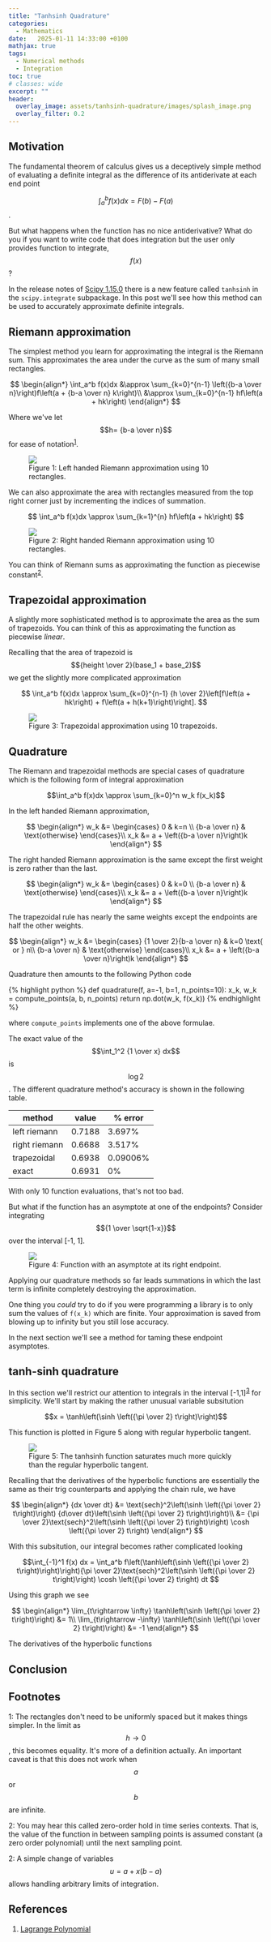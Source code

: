 ```yaml
---
title: "Tanhsinh Quadrature"
categories:
  - Mathematics
date:   2025-01-11 14:33:00 +0100
mathjax: true
tags:
  - Numerical methods
  - Integration
toc: true
# classes: wide
excerpt: ""
header: 
  overlay_image: assets/tanhsinh-quadrature/images/splash_image.png
  overlay_filter: 0.2
---
```


## Motivation

The fundamental theorem of calculus gives us a deceptively simple method of evaluating a definite integral as the difference of its antiderivate at each end point

$$\int_a^b f(x) dx = F(b) - F(a)$$.

But what happens when the function has no nice antiderivative?
What do you if you want to write code that does integration but the user only provides function to integrate, $$f(x)$$?

In the release notes of [Scipy 1.15.0](https://docs.scipy.org/doc/scipy/release/1.15.0-notes.html) there is a new feature called `tanhsinh` in the `scipy.integrate` subpackage.
In this post we'll see how this method can be used to accurately approximate definite integrals.

## Riemann approximation

The simplest method you learn for approximating the integral is the Riemann sum.
This approximates the area under the curve as the sum of many small rectangles.

$$
\begin{align*}
\int_a^b f(x)dx &\approx \sum_{k=0}^{n-1} \left({b-a \over n}\right)f\left(a + {b-a \over n} k\right)\\
&\approx \sum_{k=0}^{n-1} hf\left(a + hk\right)
\end{align*}
$$

Where we've let $$h= {b-a \over n}$$ for ease of notation<sup>[1](#footnote1)</sup>.

<figure class>
    <a href="/assets/tanhsinh-quadrature/images/left_riemann.png"><img src="/assets/tanhsinh-quadrature/images/left_riemann.png"></a>
    <figcaption>Figure 1: Left handed Riemann approximation using 10 rectangles.</figcaption>
</figure>

We can also approximate the area with rectangles measured from the top right corner just by incrementing the indices of summation.

$$
\int_a^b f(x)dx \approx \sum_{k=1}^{n} hf\left(a + hk\right)
$$

<figure class>
    <a href="/assets/tanhsinh-quadrature/images/right_riemann.png"><img src="/assets/tanhsinh-quadrature/images/right_riemann.png"></a>
    <figcaption>Figure 2: Right handed Riemann approximation using 10 rectangles.</figcaption>
</figure>

You can think of Riemann sums as approximating the function as piecewise constant<sup>[2](#footnote2)</sup>. 

## Trapezoidal approximation

A slightly more sophisticated method is to approximate the area as the sum of trapezoids.
You can think of this as approximating the function as piecewise _linear_.

Recalling that the area of trapezoid is $${height \over 2}(base_1 + base_2)$$ we get the slightly more complicated approximation

$$
\int_a^b f(x)dx \approx \sum_{k=0}^{n-1} {h \over 2}\left[f\left(a + hk\right) + f\left(a + h(k+1)\right)\right].
$$

<figure class>
    <a href="/assets/tanhsinh-quadrature/images/trapezoid.png"><img src="/assets/tanhsinh-quadrature/images/trapezoid.png"></a>
    <figcaption>Figure 3: Trapezoidal approximation using 10 trapezoids.</figcaption>
</figure>

## Quadrature

The Riemann and trapezoidal methods are special cases of quadrature which is the following form of integral approximation

$$\int_a^b f(x)dx \approx \sum_{k=0}^n w_k f(x_k)$$

In the left handed Riemann approximation,

$$
\begin{align*}
w_k &= 
\begin{cases} 
    0 & k=n \\
    {b-a \over n} & \text{otherwise}
\end{cases}\\
x_k &= a + \left({b-a \over n}\right)k
\end{align*}
$$

The right handed Riemann approximation is the same except the first weight is zero rather than the last.

$$
\begin{align*}
w_k &=
\begin{cases}
    0 & k=0 \\
    {b-a \over n} & \text{otherwise}
\end{cases}\\
x_k &= a + \left({b-a \over n}\right)k
\end{align*}
$$

The trapezoidal rule has nearly the same weights except the endpoints are half the other weights.

$$
\begin{align*}
w_k &=
\begin{cases}
    {1 \over 2}{b-a \over n} & k=0 \text{ or } n\\
    {b-a \over n} & \text{otherwise}
\end{cases}\\
x_k &= a + \left({b-a \over n}\right)k
\end{align*}
$$

Quadrature then amounts to the following Python code

{% highlight python %}
def quadrature(f, a=-1, b=1, n_points=10):
    x_k, w_k = compute_points(a, b, n_points)
    return np.dot(w_k, f(x_k))
{% endhighlight %}

where `compute_points` implements one of the above formulae.

The exact value of the $$\int_1^2 {1 \over x} dx$$ is $$\log 2$$.
The different quadrature method's accuracy is shown in the following table.

| method        | value     | % error  |
| ------------- | --------- | -------- |
| left riemann  | 0.7188    | 3.697%   |
| right riemann | 0.6688    | 3.517%   |
| trapezoidal   | 0.6938    | 0.09006% |
| exact         | 0.6931    | 0%       |

With only 10 function evaluations, that's not too bad.

But what if the function has an asymptote at one of the endpoints?
Consider integrating $${1 \over \sqrt{1-x}}$$ over the interval [-1, 1].

<figure class>
    <a href="/assets/tanhsinh-quadrature/images/shifted_rsqrt.png"><img src="/assets/tanhsinh-quadrature/images/shifted_rsqrt.png"></a>
    <figcaption>Figure 4: Function with an asymptote at its right endpoint.</figcaption>
</figure>

Applying our quadrature methods so far leads summations in which the last term is infinite completely destroying the approximation.

One thing you _could_ try to do if you were programming a library is to only sum the values of `f(x_k)` which are finite.
Your approximation is saved from blowing up to infinity but you still lose accuracy.

In the next section we'll see a method for taming these endpoint asymptotes.

## tanh-sinh quadrature

In this section we'll restrict our attention to integrals in the interval [-1,1]<sup>[3](#footnote3)</sup> for simplicity.
We'll start by making the rather unusual variable subsitution

$$x = \tanh\left(\sinh \left({\pi \over 2} t\right)\right)$$

This function is plotted in Figure 5 along with regular hyperbolic tangent.

<figure class>
    <a href="/assets/tanhsinh-quadrature/images/tanhsinh.png"><img src="/assets/tanhsinh-quadrature/images/tanhsinh.png"></a>
    <figcaption>Figure 5: The tanhsinh function saturates much more quickly than the regular hyperbolic tangent.</figcaption>
</figure>

Recalling that the derivatives of the hyperbolic functions are essentially the same as their trig counterparts and applying the chain rule, we have

$$
\begin{align*}
{dx \over dt} &= \text{sech}^2\left(\sinh \left({\pi \over 2} t\right)\right) {d\over dt}\left(\sinh \left({\pi \over 2} t\right)\right)\\
&= {\pi \over 2}\text{sech}^2\left(\sinh \left({\pi \over 2} t\right)\right) \cosh \left({\pi \over 2} t\right)
\end{align*}
$$

With this subsitution, our integral becomes rather complicated looking

$$\int_{-1}^1 f(x) dx = \int_a^b f\left(\tanh\left(\sinh \left({\pi \over 2} t\right)\right)\right){\pi \over 2}\text{sech}^2\left(\sinh \left({\pi \over 2} t\right)\right) \cosh \left({\pi \over 2} t\right) dt
$$

Using this graph we see

$$
\begin{align*}
\lim_{t\rightarrow \infty} \tanh\left(\sinh \left({\pi \over 2} t\right)\right) &= 1\\
\lim_{t\rightarrow -\infty} \tanh\left(\sinh \left({\pi \over 2} t\right)\right) &= -1
\end{align*}
$$

The derivatives of the hyperbolic functions

## Conclusion

## Footnotes

<a name="footnote1">1</a>: The rectangles don't need to be uniformly spaced but it makes things simpler. In the limit as $$h\rightarrow 0$$, this becomes equality. It's more of a definition actually. An important caveat is that this does not work when $$a$$ or $$b$$ are infinite.

<a name="footnote2">2</a>: You may hear this called zero-order hold in time series contexts. That is, the value of the function in between sampling points is assumed constant (a zero order polynomial) until the next sampling point.

<a name="footnote3">2</a>: A simple change of variables $$u = a + x (b-a)$$ allows handling arbitrary limits of integration.

## References

1. [Lagrange Polynomial](https://en.wikipedia.org/wiki/Lagrange_polynomial)
